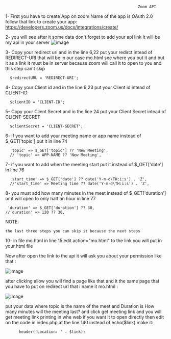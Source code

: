                                                               Zoom API

1- First you have to create App on zoom Name of the app is OAuth 2.0
  follow that link to create your app:
  https://developers.zoom.us/docs/integrations/create/

2- you will see after it some data don't forget to add your api link it will be my api in your server 
  ![image](https://github.com/MoBashandy/zoom-api/assets/105816920/b3d3ab10-a1be-4c7e-a930-c6573b51554f)

3- Copy your redirect uri and in the line 6,22 put your redirct intead of REDIRECT-URI  that will be in our case mo.html see where you but it and but it as a link it must be in server because zoom will call it to open to you and this step can't skip 

      $redirectURL = 'REDIRECT-URI';

4- Copy your Client id and in the line 9,23 put your Client id intead of CLIENT-ID

      $clientID = 'CLIENT-ID';

5- Copy your Client Secret and in the line 24 put your Client Secret intead of CLIENT-SECRET

      $clientSecret = 'CLIENT-SECRET';
6- if you want to add your meeting name or app name instead of $_GET['topic'] put it in line 74

      'topic' => $_GET['topic'] ?? 'New Meeting', 
      // 'topic' => APP-NAME ?? 'New Meeting',

7- if you want to add when the meeting start put it instead of $_GET['date'] in line 76

      'start_time' => $_GET['date'] ?? date('Y-m-d\TH:i:s') . 'Z',
      //'start_time' => Meeting time ?? date('Y-m-d\TH:i:s') . 'Z',

8- you must add how many minutes in the meet instead of $_GET['duration']  or it will open to only half an hour in line 77

     'duration' => $_GET['duration'] ?? 30,
    //'duration' => 120 ?? 30,

NOTE:
    
    the last three steps you can skip it because the next steps

10- in file mo.html in line 15 edit action="mo.html" to the link you will put in your html file 

Now after open the link to the api it will ask you about your permission like that :

![image](https://github.com/MoBashandy/zoom-api/assets/105816920/963f1167-b0f7-4cea-9b69-e6f677ff51a7)

after clicking allow you will find a page like that and it the same page that you have to put on redirect url that i name it mo.html :

![image](https://github.com/MoBashandy/zoom-api/assets/105816920/ee354bbe-9066-4f31-a842-512af16d6352)

put your data where topic is the name of the meet and Duration is How many minutes will the meeting last? 
and click get meeting link and you will get meeting link printing in whe web 
if you want it to open directly then edit on  the code in index.php at the line 140 instead of echo($link)
make it:

          header('Location: ' . $link);


      
  
